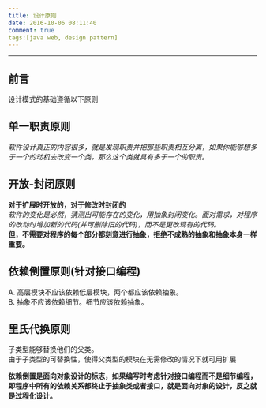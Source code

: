 ```yaml
---
title: 设计原则
date: 2016-10-06 08:11:40
comment: true
tags:[java web, design pattern]
---
```


<!-- more -->
------
## 前言
设计模式的基础遵循以下原则
## 单一职责原则
*软件设计真正的内容很多，就是发现职责并把那些职责相互分离，如果你能够想多于一个的动机去改变一个类，那么这个类就具有多于一个的职责。*

## 开放-封闭原则
**对于扩展时开放的，对于修改时封闭的**  
*软件的变化是必然，猜测出可能存在的变化，用抽象封闭变化。面对需求，对程序的改动时增加新的代码(并可删除旧的代码)，而不是更改现有的代码。*  
**但，不需要对程序的每个部分都刻意进行抽象，拒绝不成熟的抽象和抽象本身一样重要。**

## 依赖倒置原则(针对接口编程)
A. 高层模块不应该依赖低层模块，两个都应该依赖抽象。  
B. 抽象不应该依赖细节。细节应该依赖抽象。

## 里氏代换原则
子类型能够替换他们的父类。  
由于子类型的可替换性，使得父类型的模块在无需修改的情况下就可用扩展

**依赖倒置是面向对象设计的标志，如果编写时考虑针对接口编程而不是细节编程，即程序中所有的依赖关系都终止于抽象类或者接口，就是面向对象的设计，反之就是过程化设计。**
